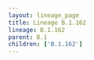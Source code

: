 ```yaml
---
layout: lineage_page
title: Lineage B.1.162
lineage: B.1.162
parent: B.1
children: ['B.1.162']
---
```


